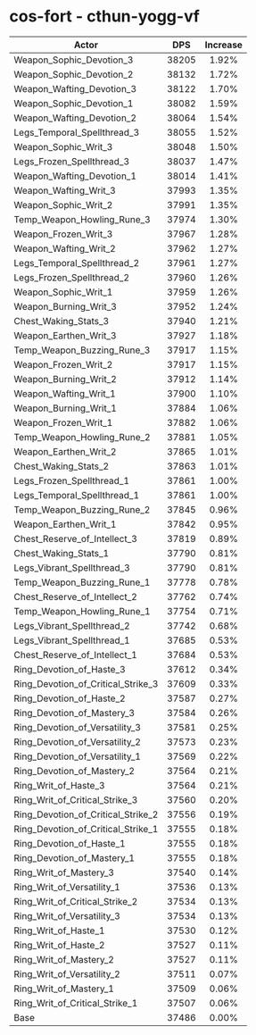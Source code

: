 # cos-fort - cthun-yogg-vf
| Actor | DPS | Increase |
|---|:---:|:---:|
|Weapon_Sophic_Devotion_3|38205|1.92%|
|Weapon_Sophic_Devotion_2|38132|1.72%|
|Weapon_Wafting_Devotion_3|38122|1.70%|
|Weapon_Sophic_Devotion_1|38082|1.59%|
|Weapon_Wafting_Devotion_2|38064|1.54%|
|Legs_Temporal_Spellthread_3|38055|1.52%|
|Weapon_Sophic_Writ_3|38048|1.50%|
|Legs_Frozen_Spellthread_3|38037|1.47%|
|Weapon_Wafting_Devotion_1|38014|1.41%|
|Weapon_Wafting_Writ_3|37993|1.35%|
|Weapon_Sophic_Writ_2|37991|1.35%|
|Temp_Weapon_Howling_Rune_3|37974|1.30%|
|Weapon_Frozen_Writ_3|37967|1.28%|
|Weapon_Wafting_Writ_2|37962|1.27%|
|Legs_Temporal_Spellthread_2|37961|1.27%|
|Legs_Frozen_Spellthread_2|37960|1.26%|
|Weapon_Sophic_Writ_1|37959|1.26%|
|Weapon_Burning_Writ_3|37952|1.24%|
|Chest_Waking_Stats_3|37940|1.21%|
|Weapon_Earthen_Writ_3|37927|1.18%|
|Temp_Weapon_Buzzing_Rune_3|37917|1.15%|
|Weapon_Frozen_Writ_2|37917|1.15%|
|Weapon_Burning_Writ_2|37912|1.14%|
|Weapon_Wafting_Writ_1|37900|1.10%|
|Weapon_Burning_Writ_1|37884|1.06%|
|Weapon_Frozen_Writ_1|37882|1.06%|
|Temp_Weapon_Howling_Rune_2|37881|1.05%|
|Weapon_Earthen_Writ_2|37865|1.01%|
|Chest_Waking_Stats_2|37863|1.01%|
|Legs_Frozen_Spellthread_1|37861|1.00%|
|Legs_Temporal_Spellthread_1|37861|1.00%|
|Temp_Weapon_Buzzing_Rune_2|37845|0.96%|
|Weapon_Earthen_Writ_1|37842|0.95%|
|Chest_Reserve_of_Intellect_3|37819|0.89%|
|Chest_Waking_Stats_1|37790|0.81%|
|Legs_Vibrant_Spellthread_3|37790|0.81%|
|Temp_Weapon_Buzzing_Rune_1|37778|0.78%|
|Chest_Reserve_of_Intellect_2|37762|0.74%|
|Temp_Weapon_Howling_Rune_1|37754|0.71%|
|Legs_Vibrant_Spellthread_2|37742|0.68%|
|Legs_Vibrant_Spellthread_1|37685|0.53%|
|Chest_Reserve_of_Intellect_1|37684|0.53%|
|Ring_Devotion_of_Haste_3|37612|0.34%|
|Ring_Devotion_of_Critical_Strike_3|37609|0.33%|
|Ring_Devotion_of_Haste_2|37587|0.27%|
|Ring_Devotion_of_Mastery_3|37584|0.26%|
|Ring_Devotion_of_Versatility_3|37581|0.25%|
|Ring_Devotion_of_Versatility_2|37573|0.23%|
|Ring_Devotion_of_Versatility_1|37569|0.22%|
|Ring_Devotion_of_Mastery_2|37564|0.21%|
|Ring_Writ_of_Haste_3|37564|0.21%|
|Ring_Writ_of_Critical_Strike_3|37560|0.20%|
|Ring_Devotion_of_Critical_Strike_2|37556|0.19%|
|Ring_Devotion_of_Critical_Strike_1|37555|0.18%|
|Ring_Devotion_of_Haste_1|37555|0.18%|
|Ring_Devotion_of_Mastery_1|37555|0.18%|
|Ring_Writ_of_Mastery_3|37540|0.14%|
|Ring_Writ_of_Versatility_1|37536|0.13%|
|Ring_Writ_of_Critical_Strike_2|37534|0.13%|
|Ring_Writ_of_Versatility_3|37534|0.13%|
|Ring_Writ_of_Haste_1|37530|0.12%|
|Ring_Writ_of_Haste_2|37527|0.11%|
|Ring_Writ_of_Mastery_2|37527|0.11%|
|Ring_Writ_of_Versatility_2|37511|0.07%|
|Ring_Writ_of_Mastery_1|37509|0.06%|
|Ring_Writ_of_Critical_Strike_1|37507|0.06%|
|Base|37486|0.00%|

